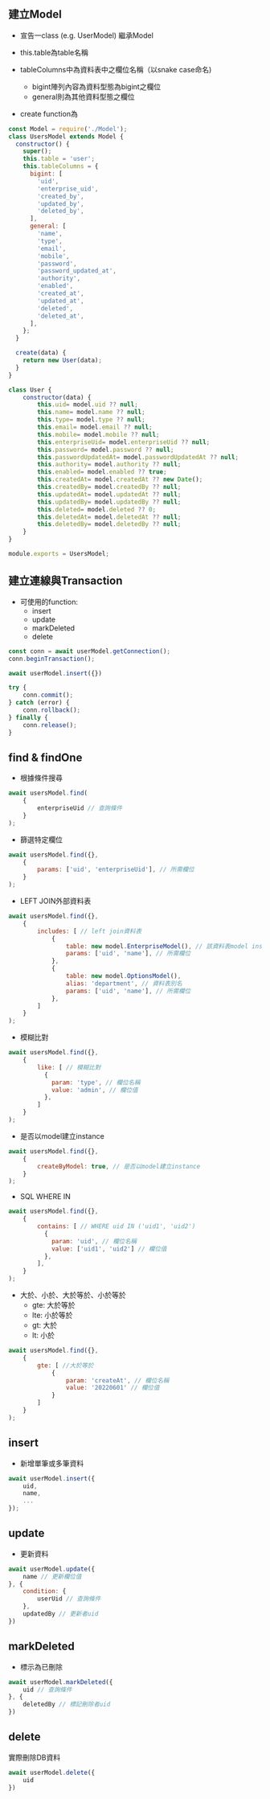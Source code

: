 ## 建立Model
- 宣告一class (e.g. UserModel) 繼承Model
- this.table為table名稱
- tableColumns中為資料表中之欄位名稱（以snake case命名)

    - bigint陣列內容為資料型態為bigint之欄位
    - general則為其他資料型態之欄位
- create function為
```javascript
const Model = require('./Model');
class UsersModel extends Model {
  constructor() {
    super();
    this.table = 'user';
    this.tableColumns = {
      bigint: [
        'uid',
        'enterprise_uid',
        'created_by',
        'updated_by',
        'deleted_by',
      ],
      general: [
        'name',
        'type',
        'email',
        'mobile',
        'password',
        'password_updated_at',
        'authority',
        'enabled',
        'created_at',
        'updated_at',
        'deleted',
        'deleted_at',
      ],
    };
  }

  create(data) {
    return new User(data);
  }
}

class User {
    constructor(data) {
        this.uid= model.uid ?? null;
        this.name= model.name ?? null;
        this.type= model.type ?? null;
        this.email= model.email ?? null;
        this.mobile= model.mobile ?? null;
        this.enterpriseUid= model.enterpriseUid ?? null;
        this.password= model.password ?? null;
        this.passwordUpdatedAt= model.passwordUpdatedAt ?? null;
        this.authority= model.authority ?? null;
        this.enabled= model.enabled ?? true;
        this.createdAt= model.createdAt ?? new Date();
        this.createdBy= model.createdBy ?? null;
        this.updatedAt= model.updatedAt ?? null;
        this.updatedBy= model.updatedBy ?? null;
        this.deleted= model.deleted ?? 0;
        this.deletedAt= model.deletedAt ?? null;
        this.deletedBy= model.deletedBy ?? null;
    }
}

module.exports = UsersModel;
```

## 建立連線與Transaction
- 可使用的function:
    - insert
    - update
    - markDeleted
    - delete
```javascript
const conn = await userModel.getConnection();
conn.beginTransaction();

await userModel.insert({})

try {
    conn.commit();
} catch (error) {
    conn.rollback();
} finally {
    conn.release();
}
```

## find & findOne
- 根據條件搜尋
```javascript
await usersModel.find(
    {
        enterpriseUid // 查詢條件
    }
);
```

- 篩選特定欄位
```javascript
await usersModel.find({},
    {
        params: ['uid', 'enterpriseUid'], // 所需欄位
    }
);
```

- LEFT JOIN外部資料表
```javascript
await usersModel.find({},
    {
        includes: [ // left join資料表
            {
                table: new model.EnterpriseModel(), // 該資料表model instance
                params: ['uid', 'name'], // 所需欄位
            },
            {
                table: new model.OptionsModel(),
                alias: 'department', // 資料表別名
                params: ['uid', 'name'], // 所需欄位
            },
        ]
    }
);
```

- 模糊比對
```javascript
await usersModel.find({},
    {
        like: [ // 模糊比對
          {
            param: 'type', // 欄位名稱
            value: 'admin', // 欄位值
          },
        ]
    }
);
```

- 是否以model建立instance
```javascript
await usersModel.find({},
    {
        createByModel: true, // 是否以model建立instance
    }
);
```

- SQL WHERE IN
```javascript
await usersModel.find({},
    {
        contains: [ // WHERE uid IN ('uid1', 'uid2')
          {
            param: 'uid', // 欄位名稱
            value: ['uid1', 'uid2'] // 欄位值
          },
        ],
    }
);
```

- 大於、小於、大於等於、小於等於
    - gte: 大於等於
    - lte: 小於等於
    - gt: 大於
    - lt: 小於
```javascript
await usersModel.find({},
    {
        gte: [ //大於等於
            {
                param: 'createAt', // 欄位名稱
                value: '20220601' // 欄位值
            }
        ]
    }
);
```

## insert
- 新增單筆或多筆資料
```javascript
await userModel.insert({
    uid,
    name,
    ...
});
```

## update
- 更新資料
```javascript
await userModel.update({
    name // 更新欄位值
}, {
    condition: {
        userUid // 查詢條件
    },
    updatedBy // 更新者uid
})
```

## markDeleted
- 標示為已刪除
```javascript
await userModel.markDeleted({
    uid // 查詢條件
}, {
    deletedBy // 標記刪除者uid
})
```

## delete
實際刪除DB資料
```javascript
await userModel.delete({
    uid
})
```